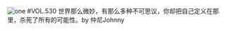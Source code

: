 ![one](http://image.wufazhuce.com/Fh9n4V3vcHFhQ-Zv8SgP7xNHY8v5)
#VOL.530
世界那么微妙，有那么多种不可思议，你却把自己定义在那里，杀死了所有的可能性。by 仲尼Johnny